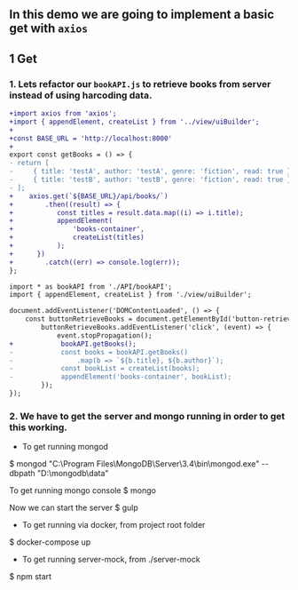 ## In this demo we are going to implement a basic get with `axios`

## 1 Get

### 1. Lets refactor our `bookAPI.js` to retrieve books from server instead of using harcoding data.


```diff bookAPI.js
+import axios from 'axios';
+import { appendElement, createList } from '../view/uiBuilder';
+
+const BASE_URL = 'http://localhost:8000'
+
export const getBooks = () => {
- return [
-     { title: 'testA', author: 'testA', genre: 'fiction', read: true },
-     { title: 'testB', author: 'testB', genre: 'fiction', read: true }
- ];
+    axios.get(`${BASE_URL}/api/books/`)
+        .then((result) => {
+           const titles = result.data.map((i) => i.title);
+           appendElement(
+               'books-container',
+               createList(titles)
+           );
+      })
+        .catch((err) => console.log(err));
};
```

```diff app.js
import * as bookAPI from './API/bookAPI';
import { appendElement, createList } from './view/uiBuilder';

document.addEventListener('DOMContentLoaded', () => {
    const buttonRetrieveBooks = document.getElementById('button-retrieve-books');
        buttonRetrieveBooks.addEventListener('click', (event) => {
            event.stopPropagation();
+            bookAPI.getBooks();
-            const books = bookAPI.getBooks()
-                .map(b => `${b.title}, ${b.author}`);
-            const bookList = createList(books);
-            appendElement('books-container', bookList);
        });
});
```

### 2. We have to get the server and mongo running in order to get this working.

* To get running mongod

$ mongod "C:\Program Files\MongoDB\Server\3.4\bin\mongod.exe" --dbpath "D:\mongodb\data"

To get running mongo console
$ mongo

Now we can start the server
$ gulp

* To get running via docker, from project root folder

$ docker-compose up

* To get running server-mock, from ./server-mock

$ npm start
